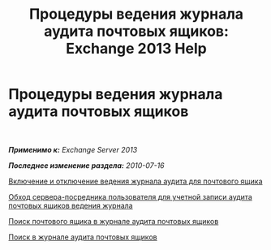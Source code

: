 ﻿---
title: 'Процедуры ведения журнала аудита почтовых ящиков: Exchange 2013 Help'
TOCTitle: Процедуры ведения журнала аудита почтовых ящиков
ms:assetid: dfc40110-f9e8-4737-a3b0-a56176daeec1
ms:mtpsurl: https://technet.microsoft.com/ru-ru/library/Ff461939(v=EXCHG.150)
ms:contentKeyID: 50489220
ms.date: 05/22/2018
mtps_version: v=EXCHG.150
ms.translationtype: MT
---

# Процедуры ведения журнала аудита почтовых ящиков

 

_**Применимо к:** Exchange Server 2013_

_**Последнее изменение раздела:** 2010-07-16_

[Включение и отключение ведения журнала аудита для почтового ящика](enable-or-disable-mailbox-audit-logging-for-a-mailbox-exchange-2013-help.md)

[Обход сервера-посредника пользователя для учетной записи аудита почтовых ящиков ведения журнала](bypass-a-user-account-from-mailbox-audit-logging-exchange-2013-help.md)

[Поиск почтового ящика в журнале аудита почтовых ящиков](search-the-mailbox-audit-log-for-a-mailbox-exchange-2013-help.md)

[Поиск в журнале аудита почтовых ящиков](create-a-mailbox-audit-log-search-exchange-2013-help.md)

